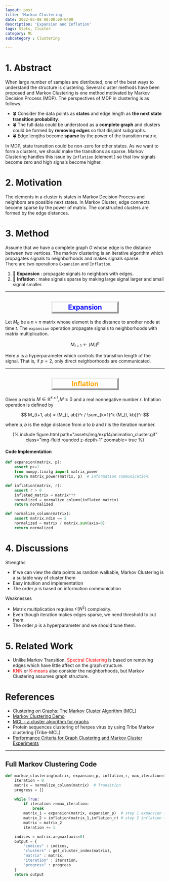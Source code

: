 ```yaml
---
layout: post
title: 'Markov Clustering'
date: 2022-05-08 00:00:00-0400
description: 'Expansion and Inflation'
tags: Stats, Cluster
category: ML
subcategory : Clustering

---
```



# 1. Abstract 
<!-- 
많은 양의 데이터가 있을 때, 이를 해석하는 좋은 방법은 유사한 데이터들을 그룹핑하여 만들어진 클러스터들을 해석하는 것이다. 
클러스터를 만드는 기준은 여러 가지가 있는데, 그 중에서 Markov Decision Process에서 영감을 받은 Markov Cluster를 소개한다. 
데이터 포인트들을 Markov적으로 생각하는 방법은 다음과 같다.
먼저 데이터 점들을 노트라고 가정하고, 점들의 길이를 Edge라고 하자. 
그러면 모든 노드들이 연결된 Complete Graph 가 만들어지고, 이 그래프에서 엣지들을 없애는 방향으로 
클러스터를 만들 수 있다. 
하나의 노드에서 출발하여 주변을 돌아다녔을 때 방문하는 점들이 클러스터의 원소가 되는 것이다. 

Markov Decision Process에서 Stationary 한 경우, 하나의 State에서 대한 방문 확률은 이웃들의 확률로부터 안정적으로 구해진다.
한 가지 문제점은 확률값이 대부분 0이 아니고 작은 값을 가지고 있다는 것이다. 이 경우, 멀리 있는 노드에 대한 Edge를 줄여야 한다. 
Markov Cluster 에서는 반복적으로 엣지의 연결성을 Sparse 하게 만듬으로써 클러스터를 강제한다. 
 -->

When large number of samples are distributed, one of the best ways to understand the structure is clustering. 
Several cluster methods have been proposed and Markov Clustering is one method motivated by Markov Decision Process (MDP). 
The perspectives of MDP in clustering is as follows. 

* 🍀 Consider the data points as **states** and edge length as **the next state transition probability**.
* 🍀 The full data could be understood as a **complete graph** and clusters could be formed by **removing edges** so that disjoint subgraphs. 
* 🍀 Edge lengths become **sparse** by the power of the transition matrix. 

In MDP, state transition could be non-zero for other states. As we want to form a clusters, we should make the transitions as sparse. 
Markov Clustering handles this issue by `Inflation` (element ) so that low signals become zero and high signals become higher. 


# 2. Motivation 
<!-- 
클러스터의 샘들은 Markov Decision Process의 State들이고 이웃들은 Transition(Random Walk)으로부터 방문하는 점들이다. Matrix에 대한 지수승으로 연결성을 Sparse 하게 만들면서 그래프의 엣지를 없앤다. 
 -->
 The elements in a cluster is states in Markov Decision Process and neighbors are possible next states. In Markov Cluster, edge connects become sparse by the power of matrix. 
The constructed clusters are formed by the edge distances. 

# 3. Method

Assume that we have a complete graph $G$ whose edge is the distance between two vertices. 
The markov clustering is an iterative algorithm which propagates signals to neighborhoods and makes signals sparse.  
There are two operations `Expansion`  and `Inflation`. 

1. 🚀 **Expansion** : propagate signals to neighbors with edges.  
2. 🚀 **Inflation** : make signals sparse by making large signal larger and small signal smaller. 



<hr/>
<center>
<h2 style='border:5px outset; color:blue; text-align:center; width:200px; padding:2px;'>
Expansion 
</h2>
</center>



Let $M_0$ be a $n\times n$ matrix whose element is the distance to another node at time $t$. The `expansion` operation propagate signals to neighborhoods with matrix multiplication.   

$$
M_{t+1} \leftarrow (M_{t})^p
$$

Here $p$ is a hyperparameter which controls the transition length of the signal. That is, if $p=2$, only direct neighborhoods are communicated.  

<hr/>

<center>
<h2 style='border:5px outset; color:orange; text-align:center; width:200px; padding:2px;'>
Inflation
</h2>
</center>


Given a matrix $M \in \mathbb{R}^{k\times l}, M \ge 0$ and a real nonnegative number $r$. 
Inflation operation is defined by 

$$
M_{t+1, ab} = (M_{t, ab})^r / \sum_{k=1}^k (M_{t, kb})^r
$$

where $a,b$ is the edge distance from $a$ to $b$ and $t$ is the iteration number. 



<center>
<div class="row mt-3">
        <div class="col-sm mt-3 mt-md-0">
            {% include figure.html path="assets/img/exp14/animation_cluster.gif" class="img-fluid rounded z-depth-1" zoomable= true %}
        </div>
</div>
</center>


#### Code Implementation 


```python
def expansion(matrix, p):
    assert p>=1
    from numpy.linalg import matrix_power
    return matrix_power(matrix, p)  # information communication. 

def inflation(matrix, r):
    assert r > 0 
    inflated_matrix = matrix**r
    normalized = normalize_column(inflated_matrix)
    return normalized

def normalize_column(matrix):
    assert matrix.ndim == 2
    normalized = matrix / matrix.sum(axis=0)
    return normalized
```






# 4. Discussions 

Strengths

* If we can view the data points as random walkable, Markov Clustering is a suitable way of cluster them 
* Easy intuition and implementation 
* The order $p$ is based on information communication  



Weaknesses

* Matrix multiplication requires $\mathcal{O}(N^2)$ complexity. 
* Even though iteration makes edges sparse, we need threshold to cut them.
* The order $p$ is a hyperparameter and we should tune them. 

# 5. Related Work 


* Unlike Markov Transition, <tag class="text-box" style='color:red;'>Spectral Clustering</tag>   is based on removing edges which have little affect on the graph structure. 
*  <div><tag class="text-box" style='color:red;'>KNN</tag> or <tag class="text-box" style='color:red;'>K-means</tag>  also consider the neighborhoods, but Markov Clustering assumes graph structure. </div>



#  References 

* [Clustering on Graphs: The Markov Cluster Algorithm (MCL)](https://sites.cs.ucsb.edu/~xyan/classes/CS595D-2009winter/MCL_Presentation2.pdf)
* [Markov Clustering Demo](https://micans.org/mcl/ani/mcl-animation.html)
* [MCL -  a cluster algorithm for graphs](https://micans.org/mcl/)
* Protein sequences clustering of herpes virus by using Tribe Markov clustering (Tribe-MCL)
* [Performance Criteria for Graph Clustering and Markov Cluster Experiments]()



<hr/>


## Full Markov Clustering Code 

```python 
def markov_clustering(matrix, expansion_p, inflation_r, max_iteration=300, save_progress=False):
    iteration = 0 
    matrix = normalize_column(matrix)  # Transition 
    progress = []

    while True:
        if iteration >=max_iteration:
            break 
        matrix_1 = expansion(matrix, expansion_p)  # step 1 expansion (information communication)
        matrix_2 = inflation(matrix_1,inflation_r) # step 2 inflation (sparse)
        matrix = matrix_2
        iteration += 1        

    indices = matrix.argmax(axis=0)
    output = {
        "indices" : indices, 
        "clusters" : get_cluster_index(matrix),
        "matrix" : matrix,
        "iteration" : iteration,
        "progress" : progress
    }
    return output
```


